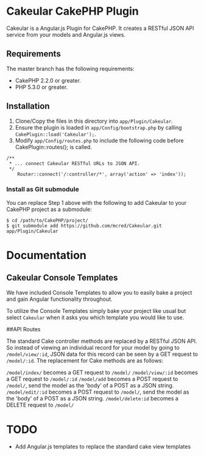 # Cakeular CakePHP Plugin

Cakeular is a Angular.js Plugin for CakePHP. It creates a RESTful JSON API service from your models and Angular.js views. 

## Requirements

The master branch has the following requirements:

* CakePHP 2.2.0 or greater.
* PHP 5.3.0 or greater.

## Installation

1. Clone/Copy the files in this directory into `app/Plugin/Cakeular`.
2. Ensure the plugin is loaded in `app/Config/bootstrap.php` by calling `CakePlugin::load('Cakeular');`.
3. Modify `app/Config/routes.php` to include the following code before CakePlugin::routes(); is called.

```
/**
 * ... connect Cakeular RESTful URLs to JSON API.
 */
	Router::connect('/:controller/*', array('action' => 'index'));
```

### Install as Git submodule

You can replace Step 1 above with the following to add Cakeular to your CakePHP project as a submodule:

```
$ cd /path/to/CakePHP/project/
$ git submodule add https://github.com/mcred/Cakeular.git app/Plugin/Cakeular
```

# Documentation

## Cakeular Console Templates

We have included Console Templates to allow you to easily bake a project and gain Angular functionality throughout.

To utilize the Console Templates simply bake your project like usual but select `Cakeular` when it asks you which template you would like to use.

##API Routes

The standard Cake controller methods are replaced by a RESTful JSON API. So instead of viewing an individual record for your model by going to `/model/view/:id`, JSON data for this record can be seen by a GET request to `/model/:id`. The replacement for Cake methods are as follows:

`/model/index/` becomes a GET request to `/model/`
`/model/view/:id` becomes a GET request to `/model/:id`
`/model/add` becomes a POST request to `/model/`, send the model as the 'body' of a POST as a JSON string.
`/model/edit/:id` becomes a POST request to `/model/`, send the model as the 'body' of a POST as a JSON string.
`/model/delete:id` becomes a DELETE request to `/model/`


# TODO

* Add Angular.js templates to replace the standard cake view templates
